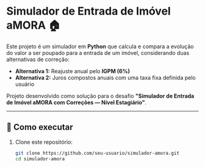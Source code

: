 # Simulador de Entrada de Imóvel aMORA 🏠

Este projeto é um simulador em **Python** que calcula e compara a evolução do valor a ser poupado para a entrada de um imóvel, considerando duas alternativas de correção:

- **Alternativa 1:** Reajuste anual pelo **IGPM (6%)**  
- **Alternativa 2:** Juros compostos anuais com uma taxa fixa definida pelo usuário

Projeto desenvolvido como solução para o desafio **"Simulador de Entrada de Imóvel aMORA com Correções — Nível Estagiário"**.

---

## 🚀 Como executar

1. Clone este repositório:
   ```bash
   git clone https://github.com/seu-usuario/simulador-amora.git
   cd simulador-amora
